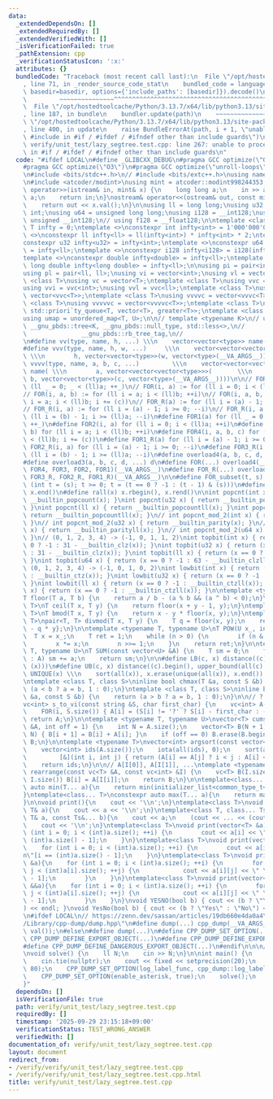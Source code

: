 ```yaml
---
data:
  _extendedDependsOn: []
  _extendedRequiredBy: []
  _extendedVerifiedWith: []
  _isVerificationFailed: true
  _pathExtension: cpp
  _verificationStatusIcon: ':x:'
  attributes: {}
  bundledCode: "Traceback (most recent call last):\n  File \"/opt/hostedtoolcache/Python/3.13.7/x64/lib/python3.13/site-packages/onlinejudge_verify/documentation/build.py\"\
    , line 71, in _render_source_code_stat\n    bundled_code = language.bundle(stat.path,\
    \ basedir=basedir, options={'include_paths': [basedir]}).decode()\n          \
    \         ~~~~~~~~~~~~~~~^^^^^^^^^^^^^^^^^^^^^^^^^^^^^^^^^^^^^^^^^^^^^^^^^^^^^^^^^^^^^^^^^^\n\
    \  File \"/opt/hostedtoolcache/Python/3.13.7/x64/lib/python3.13/site-packages/onlinejudge_verify/languages/cplusplus.py\"\
    , line 187, in bundle\n    bundler.update(path)\n    ~~~~~~~~~~~~~~^^^^^^\n  File\
    \ \"/opt/hostedtoolcache/Python/3.13.7/x64/lib/python3.13/site-packages/onlinejudge_verify/languages/cplusplus_bundle.py\"\
    , line 400, in update\n    raise BundleErrorAt(path, i + 1, \"unable to process\
    \ #include in #if / #ifdef / #ifndef other than include guards\")\nonlinejudge_verify.languages.cplusplus_bundle.BundleErrorAt:\
    \ verify/unit_test/lazy_segtree.test.cpp: line 267: unable to process #include\
    \ in #if / #ifdef / #ifndef other than include guards\n"
  code: "#ifdef LOCAL\n#define _GLIBCXX_DEBUG\n#pragma GCC optimize(\"O0\")\n#else\n\
    #pragma GCC optimize(\"O3\")\n#pragma GCC optimize(\"unroll-loops\")\n#endif\n\
    \n#include <bits/stdc++.h>\n// #include <bits/extc++.h>\nusing namespace std;\n\
    \n#include <atcoder/modint>\nusing mint = atcoder::modint998244353;\nistream&\
    \ operator>>(istream& in, mint& x) {\n    long long a;\n    in >> a;\n    x =\
    \ a;\n    return in;\n}\nostream& operator<<(ostream& out, const mint& x) {\n\
    \    return out << x.val();\n}\n\nusing ll = long long;\nusing u32 = unsigned\
    \ int;\nusing u64 = unsigned long long;\nusing i128 = __int128;\nusing u128 =\
    \ unsigned __int128;\n// using f128 = __float128;\n\ntemplate <class T>\nconstexpr\
    \ T infty = 0;\ntemplate <>\nconstexpr int infty<int> = 1'000'000'000;\ntemplate\
    \ <>\nconstexpr ll infty<ll> = ll(infty<int>) * infty<int> * 2;\ntemplate <>\n\
    constexpr u32 infty<u32> = infty<int>;\ntemplate <>\nconstexpr u64 infty<u64>\
    \ = infty<ll>;\ntemplate <>\nconstexpr i128 infty<i128> = i128(infty<ll>) * infty<ll>;\n\
    template <>\nconstexpr double infty<double> = infty<ll>;\ntemplate <>\nconstexpr\
    \ long double infty<long double> = infty<ll>;\n\nusing pi = pair<int, int>;\n\
    using pl = pair<ll, ll>;\nusing vi = vector<int>;\nusing vl = vector<ll>;\ntemplate\
    \ <class T>\nusing vc = vector<T>;\ntemplate <class T>\nusing vvc = vector<vc<T>>;\n\
    using vvi = vvc<int>;\nusing vvl = vvc<ll>;\ntemplate <class T>\nusing vvvc =\
    \ vector<vvc<T>>;\ntemplate <class T>\nusing vvvvc = vector<vvvc<T>>;\ntemplate\
    \ <class T>\nusing vvvvvc = vector<vvvvc<T>>;\ntemplate <class T>\nusing pqg =\
    \ std::priori`ty_queue<T, vector<T>, greater<T>>;\ntemplate <class T, class U>\n\
    using umap = unordered_map<T, U>;\n\n// template <typename K>\n// using tree =\
    \ __gnu_pbds::tree<K, __gnu_pbds::null_type, std::less<>,\n//                \
    \               __gnu_pbds::rb_tree_tag,\n//                               __gnu_pbds::tree_order_statistics_node_update>;\n\
    \n#define vv(type, name, h, ...) \\\n    vector<vector<type>> name(h, vector<type>(__VA_ARGS__))\n\
    #define vvv(type, name, h, w, ...)     \\\n    vector<vector<vector<type>>> name(\
    \ \\\n        h, vector<vector<type>>(w, vector<type>(__VA_ARGS__)))\n#define\
    \ vvvv(type, name, a, b, c, ...)         \\\n    vector<vector<vector<vector<type>>>>\
    \ name( \\\n        a, vector<vector<vector<type>>>(       \\\n              \
    \ b, vector<vector<type>>(c, vector<type>(__VA_ARGS__))))\n\n// FOR(a) :=  for\
    \ (ll _ = 0; _ < (ll)a; ++_)\n// FOR(i, a) := for (ll i = 0; i < (ll)a; ++i)\n\
    // FOR(i, a, b) := for (ll i = a; i < (ll)b; ++i)\n// FOR(i, a, b, c) := for (ll\
    \ i = a; i < (ll)b; i += (c))\n// FOR_R(a) := for (ll i = (a) - 1; i >= 0; --i)\n\
    // FOR_R(i, a) := for (ll i = (a) - 1; i >= 0; --i)\n// FOR_R(i, a, b) := for\
    \ (ll i = (b) - 1; i >= (ll)a; --i)\n#define FOR1(a) for (ll _ = 0; _ < (ll)a;\
    \ ++_)\n#define FOR2(i, a) for (ll i = 0; i < (ll)a; ++i)\n#define FOR3(i, a,\
    \ b) for (ll i = a; i < (ll)b; ++i)\n#define FOR4(i, a, b, c) for (ll i = a; i\
    \ < (ll)b; i += (c))\n#define FOR1_R(a) for (ll i = (a) - 1; i >= 0; --i)\n#define\
    \ FOR2_R(i, a) for (ll i = (a) - 1; i >= 0; --i)\n#define FOR3_R(i, a, b) for\
    \ (ll i = (b) - 1; i >= (ll)a; --i)\n#define overload4(a, b, c, d, e, ...) e\n\
    #define overload3(a, b, c, d, ...) d\n#define FOR(...) overload4(__VA_ARGS__,\
    \ FOR4, FOR3, FOR2, FOR1)(__VA_ARGS__)\n#define FOR_R(...) overload3(__VA_ARGS__,\
    \ FOR3_R, FOR2_R, FOR1_R)(__VA_ARGS__)\n\n#define FOR_subset(t, s) \\\n    for\
    \ (int t = (s); t >= 0; t = (t == 0 ? -1 : (t - 1) & (s)))\n#define all(x) x.begin(),\
    \ x.end()\n#define rall(x) x.rbegin(), x.rend()\n\nint popcnt(int x) { return\
    \ __builtin_popcount(x); }\nint popcnt(u32 x) { return __builtin_popcount(x);\
    \ }\nint popcnt(ll x) { return __builtin_popcountll(x); }\nint popcnt(u64 x) {\
    \ return __builtin_popcountll(x); }\n// int popcnt_mod_2(int x) { return __builtin_parity(x);\
    \ }\n// int popcnt_mod_2(u32 x) { return __builtin_parity(x); }\n// int popcnt_mod_2(ll\
    \ x) { return __builtin_parityll(x); }\n// int popcnt_mod_2(u64 x) { return __builtin_parityll(x);\
    \ }\n// (0, 1, 2, 3, 4) -> (-1, 0, 1, 1, 2)\nint topbit(int x) { return (x ==\
    \ 0 ? -1 : 31 - __builtin_clz(x)); }\nint topbit(u32 x) { return (x == 0 ? -1\
    \ : 31 - __builtin_clz(x)); }\nint topbit(ll x) { return (x == 0 ? -1 : 63 - __builtin_clzll(x));\
    \ }\nint topbit(u64 x) { return (x == 0 ? -1 : 63 - __builtin_clzll(x)); }\n//\
    \ (0, 1, 2, 3, 4) -> (-1, 0, 1, 0, 2)\nint lowbit(int x) { return (x == 0 ? -1\
    \ : __builtin_ctz(x)); }\nint lowbit(u32 x) { return (x == 0 ? -1 : __builtin_ctz(x));\
    \ }\nint lowbit(ll x) { return (x == 0 ? -1 : __builtin_ctzll(x)); }\nint lowbit(u64\
    \ x) { return (x == 0 ? -1 : __builtin_ctzll(x)); }\n\ntemplate <typename T>\n\
    T floor(T a, T b) {\n    return a / b - (a % b && (a ^ b) < 0);\n}\ntemplate <typename\
    \ T>\nT ceil(T x, T y) {\n    return floor(x + y - 1, y);\n}\ntemplate <typename\
    \ T>\nT bmod(T x, T y) {\n    return x - y * floor(x, y);\n}\ntemplate <typename\
    \ T>\npair<T, T> divmod(T x, T y) {\n    T q = floor(x, y);\n    return {q, x\
    \ - q * y};\n}\n\ntemplate <typename T, typename U>\nT POW(U x_, int n) {\n  \
    \  T x = x_;\n    T ret = 1;\n    while (n > 0) {\n        if (n & 1) ret *= x;\n\
    \        x *= x;\n        n >>= 1;\n    }\n    return ret;\n}\n\ntemplate <typename\
    \ T, typename U>\nT SUM(const vector<U> &A) {\n    T sm = 0;\n    for (auto &&a\
    \ : A) sm += a;\n    return sm;\n}\n\n#define LB(c, x) distance((c).begin(), lower_bound(all(c),\
    \ (x)))\n#define UB(c, x) distance((c).begin(), upper_bound(all(c), (x)))\n#define\
    \ UNIQUE(x) \\\n    sort(all(x)), x.erase(unique(all(x)), x.end()), x.shrink_to_fit()\n\
    \ntemplate <class T, class S>\ninline bool chmax(T &a, const S &b) {\n    return\
    \ (a < b ? a = b, 1 : 0);\n}\ntemplate <class T, class S>\ninline bool chmin(T\
    \ &a, const S &b) {\n    return (a > b ? a = b, 1 : 0);\n}\n\n// ? \u306F -1\n\
    vc<int> s_to_vi(const string &S, char first_char) {\n    vc<int> A(S.size());\n\
    \    FOR(i, S.size()) { A[i] = (S[i] != '?' ? S[i] - first_char : -1); }\n   \
    \ return A;\n}\n\ntemplate <typename T, typename U>\nvector<T> cumsum(vector<U>\
    \ &A, int off = 1) {\n    int N = A.size();\n    vector<T> B(N + 1);\n    FOR(i,\
    \ N) { B[i + 1] = B[i] + A[i]; }\n    if (off == 0) B.erase(B.begin());\n    return\
    \ B;\n}\n\ntemplate <typename T>\nvector<int> argsort(const vector<T> &A) {\n\
    \    vector<int> ids(A.size());\n    iota(all(ids), 0);\n    sort(all(ids),\n\
    \         [&](int i, int j) { return (A[i] == A[j] ? i < j : A[i] < A[j]); });\n\
    \    return ids;\n}\n\n// A[I[0]], A[I[1]], ...\ntemplate <typename T>\nvc<T>\
    \ rearrange(const vc<T> &A, const vc<int> &I) {\n    vc<T> B(I.size());\n    FOR(i,\
    \ I.size()) B[i] = A[I[i]];\n    return B;\n}\n\ntemplate<class... T>\nconstexpr\
    \ auto min(T... a){\n    return min(initializer_list<common_type_t<T...>>{a...});\n\
    }\ntemplate<class... T>\nconstexpr auto max(T... a){\n    return max(initializer_list<common_type_t<T...>>{a...});\n\
    }\n\nvoid print(){\n    cout << '\\n';\n}\ntemplate<class T>\nvoid print(const\
    \ T& a){\n    cout << a << '\\n';\n}\ntemplate<class T, class... Ts>\nvoid print(const\
    \ T& a, const Ts&... b){\n    cout << a;\n    (cout << ... << (cout << ' ', b));\n\
    \    cout << '\\n';\n}\ntemplate<class T>\nvoid print(vector<T> &a){\n    for\
    \ (int i = 0; i < (int)a.size(); ++i) {\n        cout << a[i] << \" \\n\"[i ==\
    \ (int)a.size() - 1];\n    }\n}\ntemplate<class T>\nvoid print(vector<T> &&a){\n\
    \    for (int i = 0; i < (int)a.size(); ++i) {\n        cout << a[i] << \" \\\
    n\"[i == (int)a.size() - 1];\n    }\n}\ntemplate<class T>\nvoid print(vector<vector<T>>\
    \ &a){\n    for (int i = 0; i < (int)a.size(); ++i) {\n        for (int j = 0;\
    \ j < (int)a[i].size(); ++j) {\n            cout << a[i][j] << \" \\n\"[j == (int)a[i].size()\
    \ - 1];\n        }\n    }\n}\ntemplate<class T>\nvoid print(vector<vector<T>>\
    \ &&a){\n    for (int i = 0; i < (int)a.size(); ++i) {\n        for (int j = 0;\
    \ j < (int)a[i].size(); ++j) {\n            cout << a[i][j] << \" \\n\"[j == (int)a[i].size()\
    \ - 1];\n        }\n    }\n}\nvoid YESNO(bool b) { cout << (b ? \"YES\" : \"NO\"\
    ) << endl; }\nvoid YesNo(bool b) { cout << (b ? \"Yes\" : \"No\") << endl; }\n\
    \n#ifdef LOCAL\n// https://zenn.dev/sassan/articles/19db660e4da0a4\n#include \"\
    /Library/cpp-dump/dump.hpp\"\n#define dump(...) cpp_dump(__VA_ARGS__)\nCPP_DUMP_DEFINE_EXPORT_OBJECT(mint,\
    \ val());\n#else\n#define dump(...)\n#define CPP_DUMP_SET_OPTION(...)\n#define\
    \ CPP_DUMP_DEFINE_EXPORT_OBJECT(...)\n#define CPP_DUMP_DEFINE_EXPORT_ENUM(...)\n\
    #define CPP_DUMP_DEFINE_DANGEROUS_EXPORT_OBJECT(...)\n#endif\n\n\n//----------------------------------------------------------------\n\
    \nvoid solve() {\n    ll N;\n    cin >> N;\n}\n\nint main() {\n    ios::sync_with_stdio(false);\n\
    \    cin.tie(nullptr);\n    cout << fixed << setprecision(20);\n    CPP_DUMP_SET_OPTION(max_line_width,\
    \ 80);\n    CPP_DUMP_SET_OPTION(log_label_func, cpp_dump::log_label::filename());\n\
    \    CPP_DUMP_SET_OPTION(enable_asterisk, true);\n    solve();\n    return 0;\n\
    }"
  dependsOn: []
  isVerificationFile: true
  path: verify/unit_test/lazy_segtree.test.cpp
  requiredBy: []
  timestamp: '2025-09-29 23:15:18+09:00'
  verificationStatus: TEST_WRONG_ANSWER
  verifiedWith: []
documentation_of: verify/unit_test/lazy_segtree.test.cpp
layout: document
redirect_from:
- /verify/verify/unit_test/lazy_segtree.test.cpp
- /verify/verify/unit_test/lazy_segtree.test.cpp.html
title: verify/unit_test/lazy_segtree.test.cpp
---
```

